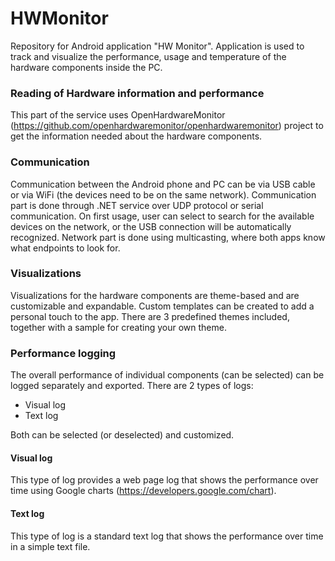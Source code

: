 # HWMonitor
Repository for Android application "HW Monitor". Application is used to track and visualize the performance, usage and temperature of the hardware components inside the PC. 

### Reading of Hardware information and performance
This part of the service uses OpenHardwareMonitor (https://github.com/openhardwaremonitor/openhardwaremonitor) project to get the information needed about the hardware components.

### Communication
Communication between the Android phone and PC can be via USB cable or via WiFi (the devices need to be on the same network). Communication part is done through .NET service over UDP protocol or serial communication. On first usage, user can select to search for the available devices on the network, or the USB connection will be automatically recognized. Network part is done using multicasting, where both apps know what endpoints to look for.

### Visualizations
Visualizations for the hardware components are theme-based and are customizable and expandable. Custom templates can be created to add a personal touch to the app. There are 3 predefined themes included, together with a sample for creating your own theme.

### Performance logging
The overall performance of individual components (can be selected) can be logged separately and exported. 
There are 2 types of logs:
* Visual log
* Text log

Both can be selected (or deselected) and customized. 
#### Visual log
This type of log provides a web page log that shows the performance over time using Google charts (https://developers.google.com/chart).

#### Text log
This type of log is a standard text log that shows the performance over time in a simple text file.

